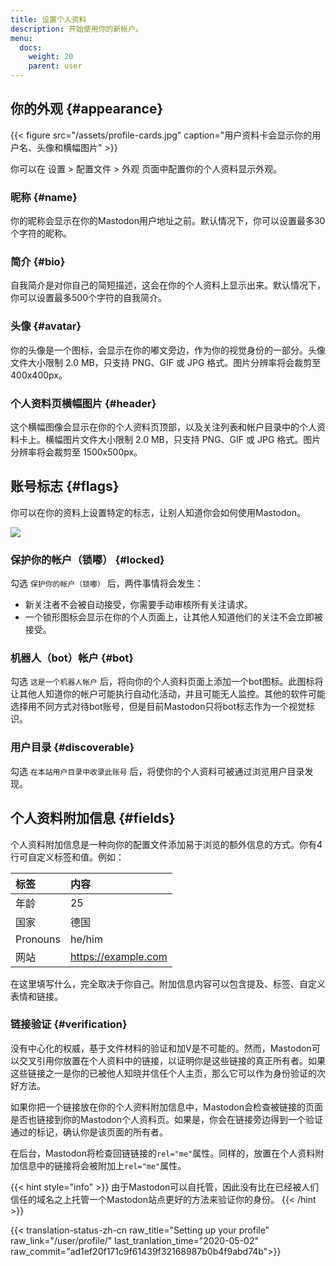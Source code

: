 ```yaml
---
title: 设置个人资料
description: 开始使用你的新帐户。
menu:
  docs:
    weight: 20
    parent: user
---
```


## 你的外观 {#appearance}

{{< figure src="/assets/profile-cards.jpg" caption="用户资料卡会显示你的用户名、头像和横幅图片" >}}

你可以在 设置 &gt; 配置文件 &gt; 外观 页面中配置你的个人资料显示外观。

### 昵称 {#name}

你的昵称会显示在你的Mastodon用户地址之前。默认情况下，你可以设置最多30个字符的昵称。

### 简介 {#bio}

自我简介是对你自己的简短描述，这会在你的个人资料上显示出来。默认情况下，你可以设置最多500个字符的自我简介。

### 头像 {#avatar}

你的头像是一个图标，会显示在你的嘟文旁边，作为你的视觉身份的一部分。头像文件大小限制 2.0 MB，只支持 PNG、GIF 或 JPG 格式。图片分辨率将会裁剪至 400x400px。

### 个人资料页横幅图片 {#header}

这个横幅图像会显示在你的个人资料页顶部，以及关注列表和帐户目录中的个人资料卡上。横幅图片文件大小限制 2.0 MB，只支持 PNG、GIF 或 JPG 格式。图片分辨率将会裁剪至 1500x500px。

## 账号标志 {#flags}

你可以在你的资料上设置特定的标志，让别人知道你会如何使用Mastodon。

![](/assets/bot-flag.jpg)

### 保护你的帐户（锁嘟） {#locked}

勾选 `保护你的帐户（锁嘟）` 后，两件事情将会发生：

* 新关注者不会被自动接受，你需要手动审核所有关注请求。
* 一个锁形图标会显示在你的个人页面上，让其他人知道他们的关注不会立即被接受。

### 机器人（bot）帐户 {#bot}

勾选 `这是一个机器人帐户` 后，将向你的个人资料页面上添加一个bot图标。此图标将让其他人知道你的帐户可能执行自动化活动，并且可能无人监控。其他的软件可能选择用不同方式对待bot账号，但是目前Mastodon只将bot标志作为一个视觉标识。

### 用户目录 {#discoverable}

勾选 `在本站用户目录中收录此账号` 后，将使你的个人资料可被通过浏览用户目录发现。

## 个人资料附加信息 {#fields}

个人资料附加信息是一种向你的配置文件添加易于浏览的额外信息的方式。你有4行可自定义标签和值。例如：

| 标签 | 内容 |
| :--- | :--- |
| 年龄 | 25 |
| 国家 | 德国 |
| Pronouns | he/him |
| 网站 | https://example.com |

在这里填写什么，完全取决于你自己。附加信息内容可以包含提及、标签、自定义表情和链接。

### 链接验证 {#verification}

没有中心化的权威，基于文件材料的验证和加V是不可能的。然而，Mastodon可以交叉引用你放置在个人资料中的链接，以证明你是这些链接的真正所有者。如果这些链接之一是你的已被他人知晓并信任个人主页，那么它可以作为身份验证的次好方法。

如果你把一个链接放在你的个人资料附加信息中，Mastodon会检查被链接的页面是否也链接到你的Mastodon个人资料页。如果是，你会在链接旁边得到一个验证通过的标记，确认你是该页面的所有者。

在后台，Mastodon将检查回链链接的`rel="me"`属性。同样的，放置在个人资料附加信息中的链接将会被附加上`rel="me"`属性。

{{< hint style="info" >}}
由于Mastodon可以自托管，因此没有比在已经被人们信任的域名之上托管一个Mastodon站点更好的方法来验证你的身份。
{{< /hint >}}

{{< translation-status-zh-cn raw_title="Setting up your profile" raw_link="/user/profile/" last_tranlation_time="2020-05-02" raw_commit="ad1ef20f171c9f61439f32168987b0b4f9abd74b">}}
